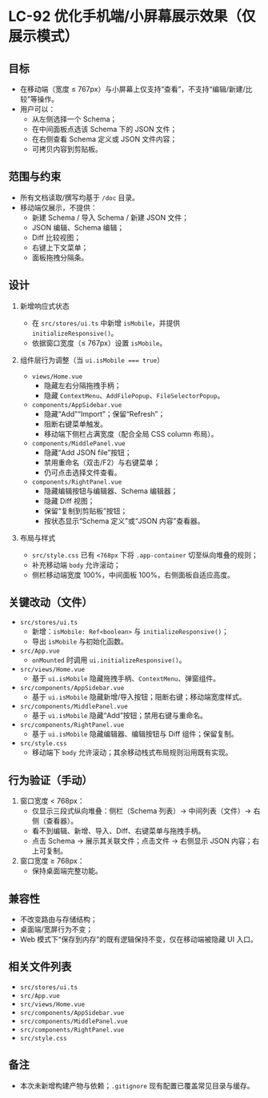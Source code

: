 # LC-92 优化手机端/小屏幕展示效果（仅展示模式）

## 目标
- 在移动端（宽度 ≤ 767px）与小屏幕上仅支持“查看”，不支持“编辑/新建/比较”等操作。
- 用户可以：
  - 从左侧选择一个 Schema；
  - 在中间面板点选该 Schema 下的 JSON 文件；
  - 在右侧查看 Schema 定义或 JSON 文件内容；
  - 可拷贝内容到剪贴板。

## 范围与约束
- 所有文档读取/撰写均基于 `/doc` 目录。
- 移动端仅展示，不提供：
  - 新建 Schema / 导入 Schema / 新建 JSON 文件；
  - JSON 编辑、Schema 编辑；
  - Diff 比较视图；
  - 右键上下文菜单；
  - 面板拖拽分隔条。

## 设计
1. 新增响应式状态
   - 在 `src/stores/ui.ts` 中新增 `isMobile`，并提供 `initializeResponsive()`。
   - 依据窗口宽度（≤ 767px）设置 `isMobile`。

2. 组件层行为调整（当 `ui.isMobile === true`）
   - `views/Home.vue`
     - 隐藏左右分隔拖拽手柄；
     - 隐藏 `ContextMenu`、`AddFilePopup`、`FileSelectorPopup`。
   - `components/AppSidebar.vue`
     - 隐藏“Add”“Import”；保留“Refresh”；
     - 阻断右键菜单触发。
     - 移动端下侧栏占满宽度（配合全局 CSS column 布局）。
   - `components/MiddlePanel.vue`
     - 隐藏“Add JSON file”按钮；
     - 禁用重命名（双击/F2）与右键菜单；
     - 仍可点击选择文件查看。
   - `components/RightPanel.vue`
     - 隐藏编辑按钮与编辑器、Schema 编辑器；
     - 隐藏 Diff 视图；
     - 保留“复制到剪贴板”按钮；
     - 按状态显示“Schema 定义”或“JSON 内容”查看器。

3. 布局与样式
   - `src/style.css` 已有 `<768px` 下将 `.app-container` 切至纵向堆叠的规则；
   - 补充移动端 `body` 允许滚动；
   - 侧栏移动端宽度 100%，中间面板 100%，右侧面板自适应高度。

## 关键改动（文件）
- `src/stores/ui.ts`
  - 新增：`isMobile: Ref<boolean>` 与 `initializeResponsive()`；
  - 导出 `isMobile` 与初始化函数。
- `src/App.vue`
  - `onMounted` 时调用 `ui.initializeResponsive()`。
- `src/views/Home.vue`
  - 基于 `ui.isMobile` 隐藏拖拽手柄、`ContextMenu`、弹窗组件。
- `src/components/AppSidebar.vue`
  - 基于 `ui.isMobile` 隐藏新增/导入按钮；阻断右键；移动端宽度样式。
- `src/components/MiddlePanel.vue`
  - 基于 `ui.isMobile` 隐藏“Add”按钮；禁用右键与重命名。
- `src/components/RightPanel.vue`
  - 基于 `ui.isMobile` 隐藏编辑器、编辑按钮与 Diff 组件；保留复制。
- `src/style.css`
  - 移动端下 `body` 允许滚动；其余移动栈式布局规则沿用既有实现。

## 行为验证（手动）
1. 窗口宽度 < 768px：
   - 仅显示三段式纵向堆叠：侧栏（Schema 列表）→ 中间列表（文件）→ 右侧（查看器）。
   - 看不到编辑、新增、导入、Diff、右键菜单与拖拽手柄。
   - 点击 Schema → 展示其关联文件；点击文件 → 右侧显示 JSON 内容；右上可复制。
2. 窗口宽度 ≥ 768px：
   - 保持桌面端完整功能。

## 兼容性
- 不改变路由与存储结构；
- 桌面端/宽屏行为不变；
- Web 模式下“保存到内存”的既有逻辑保持不变，仅在移动端被隐藏 UI 入口。

## 相关文件列表
- `src/stores/ui.ts`
- `src/App.vue`
- `src/views/Home.vue`
- `src/components/AppSidebar.vue`
- `src/components/MiddlePanel.vue`
- `src/components/RightPanel.vue`
- `src/style.css`

## 备注
- 本次未新增构建产物与依赖；`.gitignore` 现有配置已覆盖常见目录与缓存。
